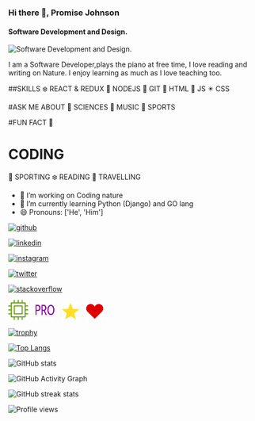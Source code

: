 
### Hi there 👋, Promise Johnson
#### Software Development and Design.
![Software Development and Design.](https://cdn.pixabay.com/photo/2019/12/18/05/19/hacker-4703109_960_720.jpg)

I am a Software Developer,plays the piano at free time, I love reading and writing on Nature. I enjoy learning as much as I love teaching too.

##SKILLS
❄️ REACT & REDUX
💎 NODEJS
🎡 GIT
📱 HTML
🏧 JS
✴️ CSS

#ASK ME ABOUT
🎡 SCIENCES
🎹 MUSIC
🏈 SPORTS

#FUN FACT
📑 <h1>CODING</h1>
🏈 SPORTING
❄️ READING
🚀 TRAVELLING


- 🔭 I’m working on Coding nature
- 🌱 I’m currently learning Python (Django) and GO lang 
- 😄 Pronouns: ['He', 'Him'] 

[<img src='https://cdn.jsdelivr.net/npm/simple-icons@3.0.1/icons/github.svg' alt='github' height='40'>](https://github.com/promise-J)

[<img src='https://cdn.jsdelivr.net/npm/simple-icons@3.0.1/icons/linkedin.svg' alt='linkedin' height='40'>](https://www.linkedin.com/in/promise-chiemela-788887142/)  

[<img src='https://cdn.jsdelivr.net/npm/simple-icons@3.0.1/icons/instagram.svg' alt='instagram' height='40'>](https://www.instagram.com/promise_johnson1111/)  

[<img src='https://cdn.jsdelivr.net/npm/simple-icons@3.0.1/icons/twitter.svg' alt='twitter' height='40'>](https://twitter.com/Promise94353263)  

[<img src='https://cdn.jsdelivr.net/npm/simple-icons@3.0.1/icons/stackoverflow.svg' alt='stackoverflow' height='40'>](https://stackoverflow.com/users/U01AR54R3KK)  

<a href='https://docs.github.com/en/developers'><img src='https://raw.githubusercontent.com/acervenky/animated-github-badges/master/assets/devbadge.gif' width='40' height='40'></a> <a href='https://github.com/pricing'><img src='https://raw.githubusercontent.com/acervenky/animated-github-badges/master/assets/pro.gif' width='40' height='40'></a> <a href='https://stars.github.com/'><img src='https://raw.githubusercontent.com/acervenky/animated-github-badges/master/assets/starbadge.gif' width='35' height='35'></a> <a href='https://docs.github.com/en/github/supporting-the-open-source-community-with-github-sponsors'><img src='https://raw.githubusercontent.com/acervenky/animated-github-badges/master/assets/sponsorbadge.gif' width='35' height='35'></a> 

[![trophy](https://github-profile-trophy.vercel.app/?username=promise-J)](https://github.com/ryo-ma/github-profile-trophy)

[![Top Langs](https://github-readme-stats.vercel.app/api/top-langs/?username=promise-J)](https://github.com/anuraghazra/github-readme-stats)

![GitHub stats](https://github-readme-stats.vercel.app/api?username=promise-J&show_icons=true)  

![GitHub Activity Graph](https://activity-graph.herokuapp.com/graph?username=promise-J)  

![GitHub streak stats](https://github-readme-streak-stats.herokuapp.com/?user=promise-J)  

![Profile views](https://gpvc.arturio.dev/promise-J)  
